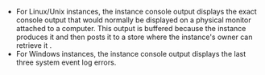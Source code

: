 - For Linux/Unix instances, the instance console output displays the exact console output that would normally be displayed on a physical monitor attached to a computer. This output is buffered because the instance produces it and then posts it to a store where the instance's owner can retrieve it .
- For Windows instances, the instance console output displays the last three system event log errors.